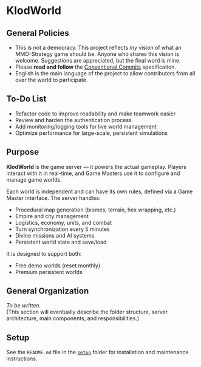 # KlodWorld

## General Policies

- This is not a democracy. This project reflects *my* vision of what an MMO-Strategy game should be. Anyone who shares this vision is welcome. Suggestions are appreciated, but the final word is mine.
- Please **read and follow** the [Conventional Commits](https://www.conventionalcommits.org/en/v1.0.0/) specification.
- English is the main language of the project to allow contributors from all over the world to participate.

## To-Do List

- Refactor code to improve readability and make teamwork easier
- Review and harden the authentication process
- Add monitoring/logging tools for live world management
- Optimize performance for large-scale, persistent simulations

## Purpose

**KlodWorld** is the game server — it powers the actual gameplay. Players interact with it in real-time, and Game Masters use it to configure and manage game worlds.

Each world is independent and can have its own rules, defined via a Game Master interface. The server handles:
- Procedural map generation (biomes, terrain, hex wrapping, etc.)
- Empire and city management
- Logistics, economy, units, and combat
- Turn synchronization every 5 minutes
- Divine missions and AI systems
- Persistent world state and save/load

It is designed to support both:
- Free demo worlds (reset monthly)
- Premium persistent worlds

## General Organization

_To be written._  
(This section will eventually describe the folder structure, server architecture, main components, and responsibilities.)

## Setup

See the `README.md` file in the [`setup`](./setup) folder for installation and maintenance instructions.